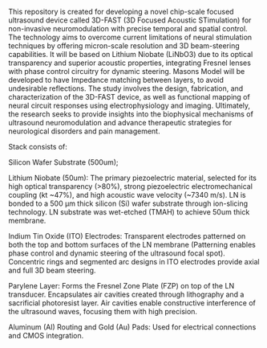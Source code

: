 This repository is created for developing a novel chip-scale focused ultrasound device called 3D-FAST (3D Focused Acoustic STimulation) for non-invasive neuromodulation with precise temporal and spatial control. 
The technology aims to overcome current limitations of neural stimulation techniques by offering micron-scale resolution and 3D beam-steering capabilities. 
It will be based on Lithium Niobate (LiNbO3) due to its optical transparency and superior acoustic properties, integrating Fresnel lenses with phase control circuitry for dynamic steering.
Masons Model will be developed to have Impedance matching between layers, to avoid undesirable reflections.
The study involves the design, fabrication, and characterization of the 3D-FAST device, as well as functional mapping of neural circuit responses using electrophysiology and imaging. 
Ultimately, the research seeks to provide insights into the biophysical mechanisms of ultrasound neuromodulation and advance therapeutic strategies for neurological disorders and pain management.


Stack consists of:

Silicon Wafer Substrate (500um);

Lithium Niobate (50um): The primary piezoelectric material, selected for its high optical transparency (>80%), strong piezoelectric electromechanical coupling (kt ~47%), and high acoustic wave velocity (~7340 m/s).
LN is bonded to a 500 µm thick silicon (Si) wafer substrate through ion-slicing technology.
LN substrate was wet-etched (TMAH) to achieve 50um thick membrane.

Indium Tin Oxide (ITO) Electrodes: Transparent electrodes patterned on both the top and bottom surfaces of the LN membrane (Patterning enables phase control and dynamic steering of the ultrasound focal spot). Concentric rings and segmented arc designs in ITO electrodes provide axial and full 3D beam steering.

Parylene Layer: Forms the Fresnel Zone Plate (FZP) on top of the LN transducer. Encapsulates air cavities created through lithography and a sacrificial photoresist layer. Air cavities enable constructive interference of the ultrasound waves, focusing them with high precision.

Aluminum (Al) Routing and Gold (Au) Pads: Used for electrical connections and CMOS integration.
